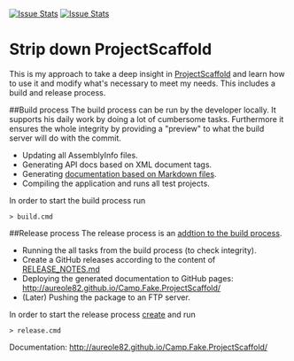[![Issue Stats](http://issuestats.com/github/aureole82/Camp.Fake.ProjectScaffold/badge/issue)](http://issuestats.com/github/aureole82/Camp.Fake.ProjectScaffold)
[![Issue Stats](http://issuestats.com/github/aureole82/Camp.Fake.ProjectScaffold/badge/pr)](http://issuestats.com/github/aureole82/Camp.Fake.ProjectScaffold)

# Strip down ProjectScaffold

This is my approach to take a deep insight in [ProjectScaffold](http://fsprojects.github.io/ProjectScaffold) and learn how to use it
and modify what's necessary to meet my needs. This includes a build and release process.

##Build process
The build process can be run by the developer locally. It supports his daily work by doing a lot of cumbersome tasks.
Furthermore it ensures the whole integrity by providing a "preview" to what the build server will do with the commit.

* Updating all AssemblyInfo files.
* Generating API docs based on XML document tags.
* Generating [documentation based on Markdown files](http://fsprojects.github.io/ProjectScaffold/writing-docs.html).
* Compiling the application and runs all test projects.

In order to start the build process run 

    > build.cmd

##Release process
The release process is an [addtion to the build process](http://fsprojects.github.io/ProjectScaffold/release-process.html).

* Running the all tasks from the build process (to check integrity).
* Create a GitHub releases according to the content of [RELEASE_NOTES.md](http://aureole82.github.io/Camp.Fake.ProjectScaffold/release-notes.html)
* Deploying the generated documentation to GitHub pages: http://aureole82.github.io/Camp.Fake.ProjectScaffold/
* (Later) Pushing the package to an FTP server.

In order to start the release process [create](http://fsprojects.github.io/ProjectScaffold/release-process.html#Setup-release-script) and run 

    > release.cmd

Documentation: http://aureole82.github.io/Camp.Fake.ProjectScaffold/